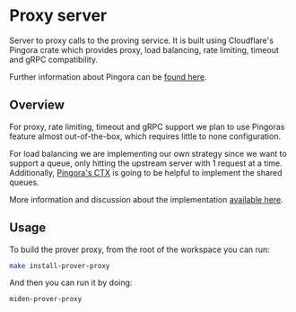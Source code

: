 # Proxy server

Server to proxy calls to the proving service. It is built using Cloudflare's Pingora crate
which provides proxy, load balancing, rate limiting, timeout and gRPC compatibility.

Further information about Pingora can be [found here](https://github.com/cloudflare/pingora).

## Overview

For proxy, rate limiting, timeout and gRPC support we plan to use Pingoras feature almost
out-of-the-box, which requires little to none configuration.

For load balancing we are implementing our own strategy since we want to support a queue, only
hitting the upstream server with 1 request at a time. Additionally,
[Pingora's CTX](https://github.com/cloudflare/pingora/blob/main/docs/user_guide/ctx.md) is going to
be helpful to implement the shared queues.

More information and discussion about the implementation
[available here](https://github.com/0xPolygonMiden/miden-base/issues/908).

## Usage

To build the prover proxy, from the root of the workspace you can run:

```bash
make install-prover-proxy
```

And then you can run it by doing:

```bash
miden-prover-proxy
```
